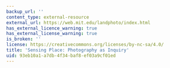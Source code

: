 ```yaml
---
backup_url: ''
content_type: external-resource
external_url: https://web.mit.edu/landphoto/index.html
has_external_licence_warning: true
has_external_license_warning: true
is_broken: ''
license: https://creativecommons.org/licenses/by-nc-sa/4.0/
title: 'Sensing Place: Photography as Inquiry'
uid: 93eb10a1-a7db-4f34-baf8-ef03a9cf01ed
---
```

